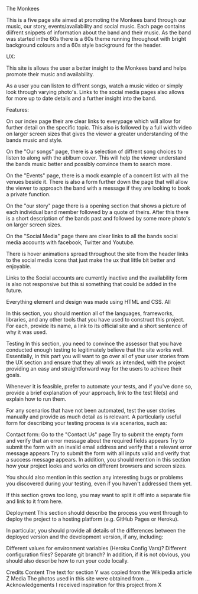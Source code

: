The Monkees

This is a five page site aimed at promoting the Monkees band through our music, our story, events/availability and social music. Each page contains diifrent
snippets of information about the band and their music. As the band was started inthe 60s there is a 60s theme running throughout with
bright background colours and a 60s style background for the header.

UX:

This site is allows the user a better insight to the Monkees band and helps promote their music and availability. 

As a user you can listen to diffrent songs, watch a music video or simply look through varying photo's. Links to the social media pages also allows
for more up to date details and a further insight into the band.

Features:

On our index page their are clear links to everypage which will allow for further detail on the specific topic. This also is followed by a full width video
on larger screen sizes that gives the viewer a greater understanding of the bands music and style.

On the "Our songs" page, there is a selection of diffrent song choices to listen to along with the ablbum cover. This will help the viewer understand the bands music better 
and possibly convince them to search more.

On the "Events" page, there is a mock example of a concert list with all the venues beside it. There is also a form further down the page that will allow the 
viewer to approach the band with a message if they are looking to book a private function.

On the "our story" page there is a opening section that shows a picture of each individual band member followed by a quote of theirs. After this there is a short
description of the bands past and followed by some more photo's on larger screen sizes.

On the "Social Media" page there are clear links to all the bands social media accounts with facebook, Twitter and Youtube. 

There is hover animations spread throughout the site from the header links to the social media icons that just make the ux that little bit better and 
enjoyable.

Links to the Social accounts are currently inactive and the availability form is also not responsive but this si something that could be added in the future.

Everything element and design was made using HTML and CSS. All 



In this section, you should mention all of the languages, frameworks, libraries, and any other tools that you have used to construct this project. For each, provide its name, a link to its official site and a short sentence of why it was used.

Testing
In this section, you need to convince the assessor that you have conducted enough testing to legitimately believe that the site works well. Essentially, in this part you will want to go over all of your user stories from the UX section and ensure that they all work as intended, with the project providing an easy and straightforward way for the users to achieve their goals.

Whenever it is feasible, prefer to automate your tests, and if you've done so, provide a brief explanation of your approach, link to the test file(s) and explain how to run them.

For any scenarios that have not been automated, test the user stories manually and provide as much detail as is relevant. A particularly useful form for describing your testing process is via scenarios, such as:

Contact form:
Go to the "Contact Us" page
Try to submit the empty form and verify that an error message about the required fields appears
Try to submit the form with an invalid email address and verify that a relevant error message appears
Try to submit the form with all inputs valid and verify that a success message appears.
In addition, you should mention in this section how your project looks and works on different browsers and screen sizes.

You should also mention in this section any interesting bugs or problems you discovered during your testing, even if you haven't addressed them yet.

If this section grows too long, you may want to split it off into a separate file and link to it from here.

Deployment
This section should describe the process you went through to deploy the project to a hosting platform (e.g. GitHub Pages or Heroku).

In particular, you should provide all details of the differences between the deployed version and the development version, if any, including:

Different values for environment variables (Heroku Config Vars)?
Different configuration files?
Separate git branch?
In addition, if it is not obvious, you should also describe how to run your code locally.

Credits
Content
The text for section Y was copied from the Wikipedia article Z
Media
The photos used in this site were obtained from ...
Acknowledgements
I received inspiration for this project from X